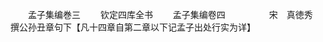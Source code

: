 <!-- { "loadSidebar": true } -->










　　孟子集编巻三
　　钦定四库全书
　　孟子集编卷四　　　　　宋　真徳秀　撰公孙丑章句下【凡十四章自第二章以下记孟子出处行实为详】
